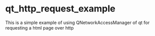 # qt_http_request_example

This is a simple example of using QNetworkAccessManager of qt for requesting a html page over http
